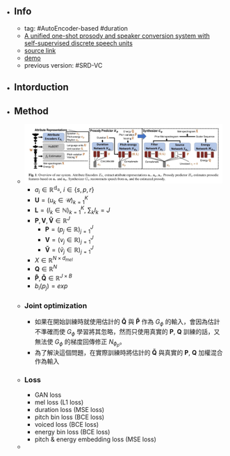 - ## Info
	- tag: #AutoEncoder-based #duration
	- [A unified one-shot prosody and speaker conversion system with self-supervised discrete speech units](https://arxiv.org/abs/2211.06535)
	- [source link](https://github.com/b04901014/uuvc)
	- [demo](https://b04901014.github.io/UUVC/)
	- previous version: #SRD-VC
- ## Intorduction
- ## Method
	- ![2022-12-23-12-52-56.jpeg](../assets/2022-12-23-12-52-56.jpeg)
		- $a_i\in\mathbb{R^{d_a}},~i\in\{s,p,r\}$
		- $\mathbf{U}=(u_k\in\mathcal{U})^K_{k=1}$
		- $\mathbf{L}=(l_k\in\mathbb{N})^K_{k=1},~\sum_k l_k=J$
		- $\mathbf{P},\mathbf{V},\mathbf{\tilde{V}}\in\mathbb{R}^J$
			- $\mathbf{P}=(p_j\in\mathbb{R})^J_{j=1}$
			- $\mathbf{V}=(v_j\in\mathbb{R})^J_{j=1}$
			- $\mathbf{\tilde{V}}=(\tilde{v}_j\in\mathbb{R})^J_{j=1}$
		- $X\in\mathbb{R}^{N\times d_{mel}}$
		- $\mathbf{Q}\in\mathbb{R}^N$
		- $\mathbf{\tilde{P}},\mathbf{\tilde{Q}}\in\mathbb{R}^{J\times B}$
		- $b_i(p_j)=exp$
	- ### Joint optimization
		- 如果在開始訓練時就使用估計的 $\mathbf{\tilde{Q}}$ 與 $\mathbf{\tilde{P}}$ 作為 $G_\phi$ 的輸入，會因為估計不準確而使 $G_\phi$ 學習將其忽略，然而只使用真實的 $\mathbf{P}$, $\mathbf{Q}$ 訓練的話，又無法使 $G_\phi$ 的梯度回傳修正 $N_{\phi_p}$。
		- 為了解決這個問題，在實際訓練時將估計的 $\mathbf{\tilde{Q}}$ 與真實的 $\mathbf{P}$, $\mathbf{Q}$ 加權混合作為輸入
	- ### Loss
		- GAN loss
		- mel loss (L1 loss)
		- duration loss (MSE loss)
		- pitch bin loss (BCE loss)
		- voiced loss (BCE loss)
		- energy bin loss (BCE loss)
		- pitch & energy embedding loss (MSE loss)
	-